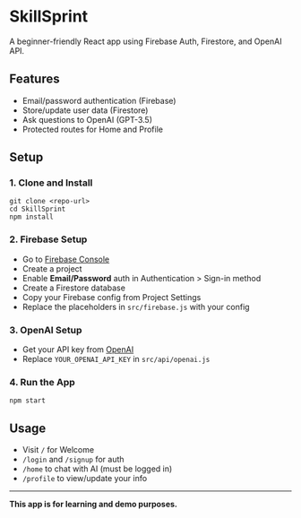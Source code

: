 # SkillSprint

A beginner-friendly React app using Firebase Auth, Firestore, and OpenAI API.

## Features
- Email/password authentication (Firebase)
- Store/update user data (Firestore)
- Ask questions to OpenAI (GPT-3.5)
- Protected routes for Home and Profile

## Setup

### 1. Clone and Install
```
git clone <repo-url>
cd SkillSprint
npm install
```

### 2. Firebase Setup
- Go to [Firebase Console](https://console.firebase.google.com/)
- Create a project
- Enable **Email/Password** auth in Authentication > Sign-in method
- Create a Firestore database
- Copy your Firebase config from Project Settings
- Replace the placeholders in `src/firebase.js` with your config

### 3. OpenAI Setup
- Get your API key from [OpenAI](https://platform.openai.com/api-keys)
- Replace `YOUR_OPENAI_API_KEY` in `src/api/openai.js`

### 4. Run the App
```
npm start
```

## Usage
- Visit `/` for Welcome
- `/login` and `/signup` for auth
- `/home` to chat with AI (must be logged in)
- `/profile` to view/update your info

---

**This app is for learning and demo purposes.** 